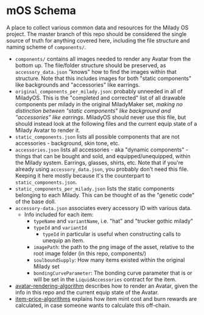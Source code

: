 # mOS Schema

A place to collect various common data and resources for the Milady OS project. The master branch of this repo should be considered the single source of truth for anything covered here, including the file structure and naming scheme of `components/`.

* `components/` contains all images needed to render any Avatar from the bottom up. The file/folder structure should be preserved, as `accessory_data.json` "knows" how to find the images within that structure. Note that this includes images for both "static components" like backgrounds and "accessories" like earrings.
* `original_components_per_milady.json`: probably unneeded in all of MiladyOS. This is the "completed and corrected" list of all drawable components per milady in the original MiladyMaker set, *making no distinction between "static components" like background and "accessories" like earrings*. MiladyOS should never use this file, but should instead look at the following files and the current equip state of a Milady Avatar to render it.
* `static_components.json` lists all possible components that are not accessories - background, skin tone, etc.
* `accessories.json` lists all accessories - aka "dynamic components" - things that can be bought and sold, and equipped/unequipped, within the Milady system. Earrings, glasses, shirts, etc. Note that if you're already using `accessory_data.json`, you probably don't need this file. Keeping it here mostly because it's the counterpart to `static_components.json`.
* `static_components_per_milady.json` lists the static components belonging to each Milady. This can be thought of as the "genetic code" of the base doll.
* `accessory-data.json` associates every accessory ID with various data.
  * Info included for each item:
    * `typeName` and `variantName`, i.e. "hat" and "trucker gothic milady"
    * `typeId` and `variantId`
      * `typeId` in particular is useful when constructing calls to unequip an item.
    * `imagePath`: the path to the png image of the asset, relative to the root image folder (in this repo, components/)
    * `soulboundSupply`: How many items existed within the original Milady set
    * `bondingCurveParameter`: The bonding curve parameter that is or will be set in the `LiquidAccessories` contract for the item.
* [avatar-rendering-algorithm](avatar-rendering-algorithm.md) describes how to render an Avatar, given the info in this repo and the current equip state of the Avatar.
* [item-price-algorithms](item-price-algorithms.md) explains how item mint cost and burn rewards are calculated, in case someone wants to calculate this off-chain.